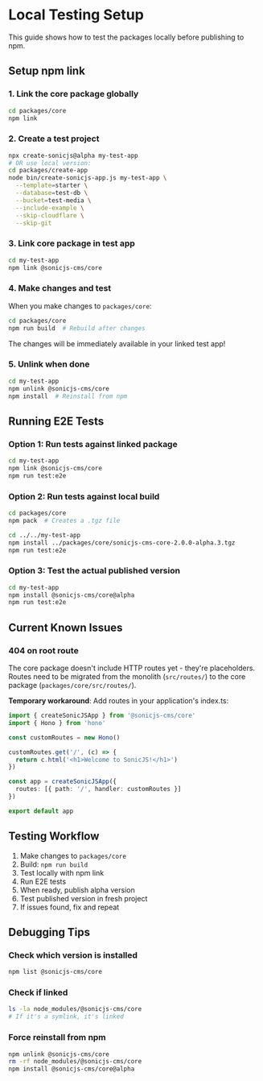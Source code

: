 # Local Testing Setup

This guide shows how to test the packages locally before publishing to npm.

## Setup npm link

### 1. Link the core package globally

```bash
cd packages/core
npm link
```

### 2. Create a test project

```bash
npx create-sonicjs@alpha my-test-app
# OR use local version:
cd packages/create-app
node bin/create-sonicjs-app.js my-test-app \
  --template=starter \
  --database=test-db \
  --bucket=test-media \
  --include-example \
  --skip-cloudflare \
  --skip-git
```

### 3. Link core package in test app

```bash
cd my-test-app
npm link @sonicjs-cms/core
```

### 4. Make changes and test

When you make changes to `packages/core`:

```bash
cd packages/core
npm run build  # Rebuild after changes
```

The changes will be immediately available in your linked test app!

### 5. Unlink when done

```bash
cd my-test-app
npm unlink @sonicjs-cms/core
npm install  # Reinstall from npm
```

## Running E2E Tests

### Option 1: Run tests against linked package

```bash
cd my-test-app
npm link @sonicjs-cms/core
npm run test:e2e
```

### Option 2: Run tests against local build

```bash
cd packages/core
npm pack  # Creates a .tgz file

cd ../../my-test-app
npm install ../packages/core/sonicjs-cms-core-2.0.0-alpha.3.tgz
npm run test:e2e
```

### Option 3: Test the actual published version

```bash
cd my-test-app
npm install @sonicjs-cms/core@alpha
npm run test:e2e
```

## Current Known Issues

### 404 on root route

The core package doesn't include HTTP routes yet - they're placeholders. Routes need to be migrated from the monolith (`src/routes/`) to the core package (`packages/core/src/routes/`).

**Temporary workaround**: Add routes in your application's index.ts:

```typescript
import { createSonicJSApp } from '@sonicjs-cms/core'
import { Hono } from 'hono'

const customRoutes = new Hono()

customRoutes.get('/', (c) => {
  return c.html('<h1>Welcome to SonicJS!</h1>')
})

const app = createSonicJSApp({
  routes: [{ path: '/', handler: customRoutes }]
})

export default app
```

## Testing Workflow

1. Make changes to `packages/core`
2. Build: `npm run build`
3. Test locally with npm link
4. Run E2E tests
5. When ready, publish alpha version
6. Test published version in fresh project
7. If issues found, fix and repeat

## Debugging Tips

### Check which version is installed

```bash
npm list @sonicjs-cms/core
```

### Check if linked

```bash
ls -la node_modules/@sonicjs-cms/core
# If it's a symlink, it's linked
```

### Force reinstall from npm

```bash
npm unlink @sonicjs-cms/core
rm -rf node_modules/@sonicjs-cms/core
npm install @sonicjs-cms/core@alpha
```
